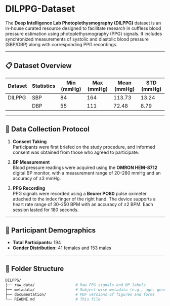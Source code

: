# DILPPG-Dataset

The **Deep Intelligence Lab Photoplethysmography (DILPPG)** dataset is an in-house curated resource designed to facilitate research in cuffless blood pressure estimation using photoplethysmography (PPG) signals. It includes synchronized measurements of systolic and diastolic blood pressure (SBP/DBP) along with corresponding PPG recordings.

---

## 📋 Dataset Overview

| Dataset | Statistics | Min (mmHg) | Max (mmHg) | Mean (mmHg) | STD (mmHg) |
|---------|------------|------------|------------|--------------|------------|
| DILPPG  | SBP        | 84         | 164        | 113.73       | 13.24      |
|         | DBP        | 55         | 111        | 72.48        | 8.79       |

---

## 🧪 Data Collection Protocol

1. **Consent Taking**  
   Participants were first briefed on the study procedure, and informed consent was obtained from those who agreed to participate.

2. **BP Measurement**  
   Blood pressure readings were acquired using the **OMRON HEM-8712** digital BP monitor, with a measurement range of 20–280 mmHg and an accuracy of ±3 mmHg.

3. **PPG Recording**  
   PPG signals were recorded using a **Beurer PO80** pulse oximeter attached to the index finger of the right hand. The device supports a heart rate range of 30–250 BPM with an accuracy of ±2 BPM. Each session lasted for 180 seconds.

---

## 👥 Participant Demographics

- **Total Participants:** 194  
- **Gender Distribution:** 41 females and 153 males

---

## 📁 Folder Structure

```bash
DILPPG/
├── raw_data/                  # Raw PPG signals and BP labels
├── metadata/                  # Subject-wise metadata (e.g., age, gender)
├── documentation/             # PDF versions of figures and forms
└── README.md                  # This file

